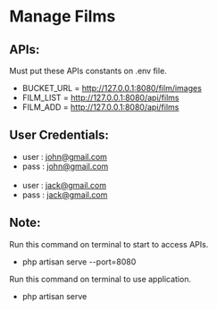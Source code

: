 # Manage Films

## APIs:

Must put these APIs constants on .env file.

-   BUCKET_URL = http://127.0.0.1:8080/film/images
-   FILM_LIST = http://127.0.0.1:8080/api/films
-   FILM_ADD = http://127.0.0.1:8080/api/films

## User Credentials:

-   user : john@gmail.com
-   pass : john@gmail.com
    <br>
    <br>
-   user : jack@gmail.com
-   pass : jack@gmail.com

## Note:

Run this command on terminal to start to access APIs.

-   php artisan serve --port=8080

Run this command on terminal to use application.

-   php artisan serve
